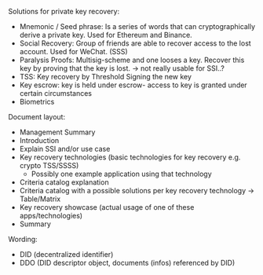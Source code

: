 Solutions for private key recovery:
- Mnemonic / Seed phrase: Is a series of words that can cryptographically derive a private key. Used for Ethereum and Binance.
- Social Recovery: Group of friends are able to recover access to the lost account. Used for WeChat. (SSS)
- Paralysis Proofs: Multisig-scheme and one looses a key. Recover this key by proving that the key is lost. -> not really usable for SSI..?
- TSS: Key recovery by Threshold Signing the new key
- Key escrow: key is held under escrow- access to key is granted under certain circumstances
- Biometrics

Document layout:
- Management Summary
- Introduction
- Explain SSI and/or use case
- Key recovery technologies (basic technologies for key recovery e.g. crypto TSS/SSSS)
  * Possibly one example application using that technology
- Criteria catalog explanation
- Criteria catalog with a possible solutions per key recovery technology -> Table/Matrix
- Key recovery showcase (actual usage of one of these apps/technologies)
- Summary

Wording:
- DID (decentralized identifier)
- DDO (DID descriptor object, documents (infos) referenced by DID)
